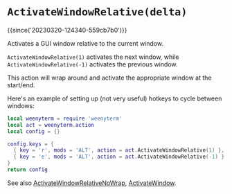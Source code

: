 # `ActivateWindowRelative(delta)`

{{since('20230320-124340-559cb7b0')}}

Activates a GUI window relative to the current window.

`ActivateWindowRelative(1)` activates the next window, while
`ActivateWindowRelative(-1)` activates the previous window.

This action will wrap around and activate the appropriate window
at the start/end.

Here's an example of setting up (not very useful) hotkeys to cycle between
windows:

```lua
local weenyterm = require 'weenyterm'
local act = weenyterm.action
local config = {}

config.keys = {
  { key = 'r', mods = 'ALT', action = act.ActivateWindowRelative(1) },
  { key = 'e', mods = 'ALT', action = act.ActivateWindowRelative(-1) },
}
return config
```

See also [ActivateWindowRelativeNoWrap](ActivateWindowRelativeNoWrap.md),
[ActivateWindow](ActivateWindow.md).
